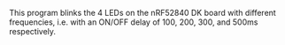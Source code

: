 This program blinks the 4 LEDs on the nRF52840 DK board with different frequencies, i.e. with an ON/OFF delay of 100, 200, 300, and 500ms respectively.
